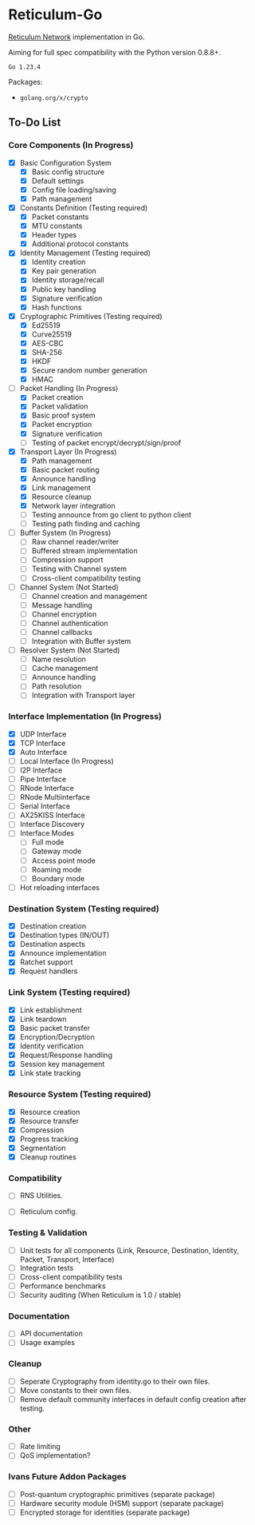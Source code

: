 # Reticulum-Go

[Reticulum Network](https://github.com/markqvist/Reticulum) implementation in Go.

Aiming for full spec compatibility with the Python version 0.8.8+. 

`Go 1.23.4`

Packages:

- `golang.org/x/crypto`

## To-Do List

### Core Components (In Progress)
- [x] Basic Configuration System
  - [x] Basic config structure
  - [x] Default settings
  - [x] Config file loading/saving
  - [x] Path management

- [x] Constants Definition (Testing required)
  - [x] Packet constants
  - [x] MTU constants
  - [x] Header types
  - [x] Additional protocol constants

- [x] Identity Management (Testing required)
  - [x] Identity creation
  - [x] Key pair generation
  - [x] Identity storage/recall
  - [x] Public key handling
  - [x] Signature verification
  - [x] Hash functions

- [x] Cryptographic Primitives (Testing required)
  - [x] Ed25519
  - [x] Curve25519
  - [x] AES-CBC
  - [x] SHA-256
  - [x] HKDF
  - [x] Secure random number generation
  - [x] HMAC

- [ ] Packet Handling (In Progress)
  - [x] Packet creation
  - [x] Packet validation
  - [x] Basic proof system
  - [x] Packet encryption
  - [x] Signature verification
  - [ ] Testing of packet encrypt/decrypt/sign/proof

- [x] Transport Layer (In Progress)
  - [x] Path management
  - [x] Basic packet routing
  - [x] Announce handling
  - [x] Link management
  - [x] Resource cleanup
  - [x] Network layer integration
  - [ ] Testing announce from go client to python client
  - [ ] Testing path finding and caching

- [ ] Buffer System (In Progress)
  - [ ] Raw channel reader/writer
  - [ ] Buffered stream implementation
  - [ ] Compression support
  - [ ] Testing with Channel system
  - [ ] Cross-client compatibility testing

- [ ] Channel System (Not Started)
  - [ ] Channel creation and management
  - [ ] Message handling
  - [ ] Channel encryption
  - [ ] Channel authentication
  - [ ] Channel callbacks
  - [ ] Integration with Buffer system

- [ ] Resolver System (Not Started)
  - [ ] Name resolution
  - [ ] Cache management
  - [ ] Announce handling
  - [ ] Path resolution
  - [ ] Integration with Transport layer

### Interface Implementation (In Progress)
- [x] UDP Interface
- [x] TCP Interface
- [x] Auto Interface
- [ ] Local Interface (In Progress)
- [ ] I2P Interface
- [ ] Pipe Interface
- [ ] RNode Interface
- [ ] RNode Multiinterface
- [ ] Serial Interface
- [ ] AX25KISS Interface
- [ ] Interface Discovery
- [ ] Interface Modes
  - [ ] Full mode
  - [ ] Gateway mode
  - [ ] Access point mode
  - [ ] Roaming mode
  - [ ] Boundary mode

- [ ] Hot reloading interfaces

### Destination System (Testing required)
- [x] Destination creation
- [x] Destination types (IN/OUT)
- [x] Destination aspects
- [x] Announce implementation
- [x] Ratchet support
- [x] Request handlers

### Link System (Testing required)
- [x] Link establishment
- [x] Link teardown
- [x] Basic packet transfer
- [x] Encryption/Decryption
- [x] Identity verification
- [x] Request/Response handling
- [x] Session key management
- [x] Link state tracking

### Resource System (Testing required)
- [x] Resource creation
- [x] Resource transfer
- [x] Compression
- [x] Progress tracking
- [x] Segmentation
- [x] Cleanup routines

### Compatibility
- [ ] RNS Utilities.
- [ ] Reticulum config.


### Testing & Validation
- [ ] Unit tests for all components (Link, Resource, Destination, Identity, Packet, Transport, Interface)
- [ ] Integration tests
- [ ] Cross-client compatibility tests
- [ ] Performance benchmarks
- [ ] Security auditing (When Reticulum is 1.0 / stable)

### Documentation
- [ ] API documentation
- [ ] Usage examples

### Cleanup
- [ ] Seperate Cryptography from identity.go to their own files.
- [ ] Move constants to their own files.
- [ ] Remove default community interfaces in default config creation after testing.

### Other
- [ ] Rate limiting
- [ ] QoS implementation?

### Ivans Future Addon Packages
- [ ] Post-quantum cryptographic primitives (separate package)
- [ ] Hardware security module (HSM) support (separate package)
- [ ] Encrypted storage for identities (separate package)